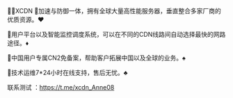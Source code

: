 📣📣XCDN
💬加速与防御一体，拥有全球大量高性能服务器，垂直整合多家厂商的优质资源。♥️

💬用户平台以及智能监控调度系统，可以在不同的CDN线路间自动选择最快的网路途径。♦️

💬中国用户专属CN2免备案，帮助客户拓展中国以及全球的业务。♠️

💬技术运维7*24小时在线支持，售后无忧。♣️

联系测试 ：https://t.me/xcdn_Anne08
